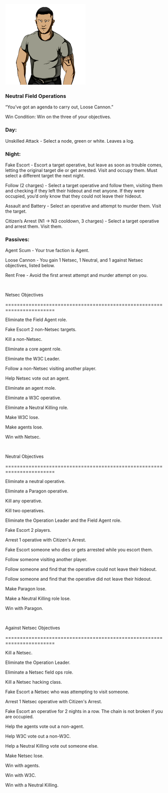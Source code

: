 ![loosecannon.png](Images/loosecannon.png)

### **Neutral Field Operations**

“You’ve got an agenda to carry out, Loose Cannon.”

Win Condition: Win on the three of your objectives.

### **Day:**

Unskilled Attack - Select a node, green or white. Leaves a log.

### **Night:**

Fake Escort - Escort a target operative, but leave as soon as trouble comes, letting the original target die or get arrested. Visit and occupy them. Must select a different target the next night.

Follow (2 charges) - Select a target operative and follow them, visiting them and checking if they left their hideout and met anyone. If they were occupied, you’d only know that they could not leave their hideout.

Assault and Battery - Select an operative and attempt to murder them. Visit the target.

Citizen’s Arrest (N1 -> N3 cooldown, 3 charges) - Select a target operative and arrest them. Visit them.

### **Passives:**

Agent Scum - Your true faction is Agent.

Loose Cannon - You gain 1 Netsec, 1 Neutral, and 1 against Netsec objectives, listed below.

Rent Free - Avoid the first arrest attempt and murder attempt on you.

<br>

Netsec Objectives

=======================================================================

Eliminate the Field Agent role.

Fake Escort 2 non-Netsec targets.

Kill a non-Netsec.

Eliminate a core agent role.

Eliminate the W3C Leader.

Follow a non-Netsec visiting another player.

Help Netsec vote out an agent.

Eliminate an agent mole.

Eliminate a W3C operative.

Eliminate a Neutral Killing role.

Make W3C lose.

Make agents lose.

Win with Netsec.

<br>

Neutral Objectives

=======================================================================

Eliminate a neutral operative.

Eliminate a Paragon operative.

Kill any operative.

Kill two operatives.

Eliminate the Operation Leader and the Field Agent role.

Fake Escort 2 players.

Arrest 1 operative with Citizen's Arrest.

Fake Escort someone who dies or gets arrested while you escort them.

Follow someone visiting another player.

Follow someone and find that the operative could not leave their hideout.

Follow someone and find that the operative did not leave their hideout.

Make Paragon lose.

Make a Neutral Killing role lose.

Win with Paragon.

<br>

Against Netsec Objectives

=======================================================================

Kill a Netsec.

Eliminate the Operation Leader.

Eliminate a Netsec field ops role.

Kill a Netsec hacking class.

Fake Escort a Netsec who was attempting to visit someone.

Arrest 1 Netsec operative with Citizen's Arrest.

Fake Escort an operative for 2 nights in a row. The chain is not broken if you are occupied.

Help the agents vote out a non-agent.

Help W3C vote out a non-W3C.

Help a Neutral Killing vote out someone else.

Make Netsec lose.

Win with agents.

Win with W3C.

Win with a Neutral Killing.